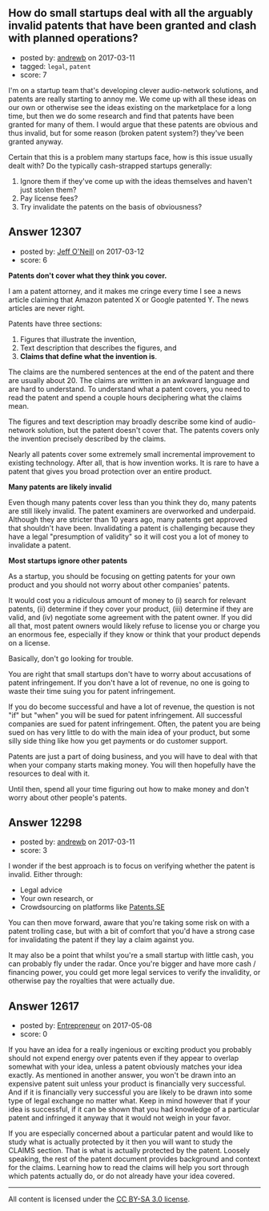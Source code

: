 ## How do small startups deal with all the arguably invalid patents that have been granted and clash with planned operations?

- posted by: [andrewb](https://stackexchange.com/users/1340467/andrewb) on 2017-03-11
- tagged: `legal`, `patent`
- score: 7

I'm on a startup team that's developing clever audio-network solutions, and patents are really starting to annoy me. We come up with all these ideas on our own or otherwise see the ideas existing on the marketplace for a long time, but then we do some research and find that patents have been granted for many of them. I would argue that these patents are obvious and thus invalid, but for some reason (broken patent system?) they've been granted anyway.

Certain that this is a problem many startups face, how is this issue usually dealt with? Do the typically cash-strapped startups generally:

 1. Ignore them if they've come up with the ideas themselves and haven't just stolen them?
 2. Pay license fees?
 3. Try invalidate the patents on the basis of obviousness?


## Answer 12307

- posted by: [Jeff O'Neill](https://stackexchange.com/users/46273/jeff-o-neill) on 2017-03-12
- score: 6

**Patents don't cover what they think you cover.**  

I am a patent attorney, and it makes me cringe every time I see a news article claiming that Amazon patented X or Google patented Y. The news articles are never right.

Patents have three sections:

 1. Figures that illustrate the invention,
 2. Text description that describes the figures, and
 3. **Claims that define what the invention is**.

The claims are the numbered sentences at the end of the patent and there are usually about 20.  The claims are written in an awkward language and are hard to understand.  To understand what a patent covers, you need to read the patent and spend a couple hours deciphering what the claims mean.

The figures and text description may broadly describe some kind of audio-network solution, but the patent doesn't cover that.  The patents covers only the invention precisely described by the claims.

Nearly all patents cover some extremely small incremental improvement to existing technology. After all, that is how invention works. It is rare to have a patent that gives you broad protection over an entire product.

**Many patents are likely invalid**

Even though many patents cover less than you think they do, many patents are still likely invalid. The patent examiners are overworked and underpaid. Although they are stricter than 10 years ago, many patents get approved that shouldn't have been. Invalidating a patent is challenging because they have a legal "presumption of validity" so it will cost you a lot of money to invalidate a patent.

**Most startups ignore other patents**

As a startup, you should be focusing on getting patents for your own product and you should not worry about other companies' patents.

It would cost you a ridiculous amount of money to (i) search for relevant patents, (ii) determine if they cover your product, (iii) determine if they are valid, and (iv) negotiate some agreement with the patent owner. If you did all that, most patent owners would likely refuse to license you or charge you an enormous fee, especially if they know or think that your product depends on a license.

Basically, don't go looking for trouble.

You are right that small startups don't have to worry about accusations of patent infringement.  If you don't have a lot of revenue, no one is going to waste their time suing you for patent infringement.

If you do become successful and have a lot of revenue, the question is not "if" but "when" you will be sued for patent infringement.  All successful companies are sued for patent infringement. Often, the patent you are being sued on has very little to do with the main idea of your product, but some silly side thing like how you get payments or do customer support.

Patents are just a part of doing business, and you will have to deal with that when your company starts making money.  You will then hopefully have the resources to deal with it.

Until then, spend all your time figuring out how to make money and don't worry about other people's patents.



## Answer 12298

- posted by: [andrewb](https://stackexchange.com/users/1340467/andrewb) on 2017-03-11
- score: 3

<p>I wonder if the best approach is to focus on verifying whether the patent is invalid. Either through:</p>

<ul>
<li>Legal advice</li>
<li>Your own research, or</li>
<li>Crowdsourcing on platforms like <a href="http://patents.stackexchange.com" title="Patents.SE">Patents.SE</a></li>
</ul>

<p>You can then move forward, aware that you're taking some risk on with a patent trolling case, but with a bit of comfort that you'd have a strong case for invalidating the patent if they lay a claim against you.</p>

<p>It may also be a point that whilst you're a small startup with little cash, you can probably fly under the radar. Once you're bigger and have more cash / financing power, you could get more legal services to verify the invalidity, or otherwise pay the royalties that were actually due.</p>



## Answer 12617

- posted by: [Entrepreneur](https://stackexchange.com/users/10837024/entrepreneur) on 2017-05-08
- score: 0

If you have an idea for a really ingenious or exciting product you probably should not expend energy over patents even if they appear to overlap somewhat with your idea, unless a patent obviously matches your idea exactly. As mentioned in another answer, you won't be drawn into an expensive patent suit unless your product is financially very successful. And if it is financially very successful you are likely to be drawn into some type of legal exchange no matter what. Keep in mind however that if your idea is successful, if it can be shown that you had knowledge of a particular patent and infringed it anyway that it would not weigh in your favor.

If you are especially concerned about a particular patent and would like to study what is actually protected by it then you will want to study the CLAIMS section. That is what is actually protected by the patent. Loosely speaking, the rest of the patent document provides background and context for the claims. Learning how to read the claims will help you sort through which patents actually do, or do not already have your idea covered.



---

All content is licensed under the [CC BY-SA 3.0 license](https://creativecommons.org/licenses/by-sa/3.0/).
